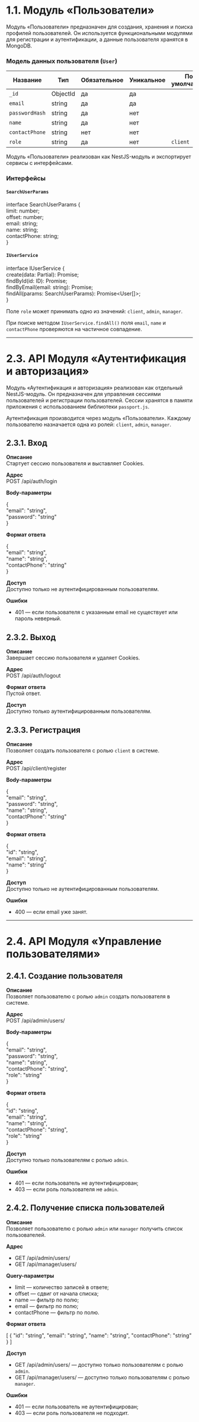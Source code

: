 # 1.1. Модуль «Пользователи»

Модуль «Пользователи» предназначен для создания, хранения и поиска профилей пользователей. Он используется функциональными модулями для регистрации и аутентификации, а данные пользователя хранятся в MongoDB.

### Модель данных пользователя (`User`)

| Название       | Тип      | Обязательное | Уникальное | По умолчанию |
| -------------- | -------- | ------------ | ---------- | ------------ |
| `_id`          | ObjectId | да           | да         |              |
| `email`        | string   | да           | да         |              |
| `passwordHash` | string   | да           | нет        |              |
| `name`         | string   | да           | нет        |              |
| `contactPhone` | string   | нет          | нет        |              |
| `role`         | string   | да           | нет        | `client`     |

Модуль «Пользователи» реализован как NestJS-модуль и экспортирует сервисы с интерфейсами.

### Интерфейсы

#### `SearchUserParams`

interface SearchUserParams {  
 limit: number;  
 offset: number;  
 email: string;  
 name: string;  
 contactPhone: string;  
}

#### `IUserService`

interface IUserService {  
 create(data: Partial<User>): Promise<User>;  
 findById(id: ID): Promise<User>;  
 findByEmail(email: string): Promise<User>;  
 findAll(params: SearchUserParams): Promise<User[]>;  
}

Поле `role` может принимать одно из значений: `client`, `admin`, `manager`.

При поиске методом `IUserService.findAll()` поля `email`, `name` и `contactPhone` проверяются на частичное совпадение.

---

# 2.3. API Модуля «Аутентификация и авторизация»

Модуль «Аутентификация и авторизация» реализован как отдельный NestJS-модуль. Он предназначен для управления сессиями пользователей и регистрации пользователей. Сессии хранятся в памяти приложения с использованием библиотеки `passport.js`.

Аутентификация производится через модуль «Пользователи». Каждому пользователю назначается одна из ролей: `client`, `admin`, `manager`.

## 2.3.1. Вход

**Описание**  
Стартует сессию пользователя и выставляет Cookies.

**Адрес**  
POST /api/auth/login

**Body-параметры**

{  
 "email": "string",  
 "password": "string"  
}

**Формат ответа**

{  
 "email": "string",  
 "name": "string",  
 "contactPhone": "string"  
}

**Доступ**  
Доступно только не аутентифицированным пользователям.

**Ошибки**

- 401 — если пользователя с указанным email не существует или пароль неверный.

## 2.3.2. Выход

**Описание**  
Завершает сессию пользователя и удаляет Cookies.

**Адрес**  
POST /api/auth/logout

**Формат ответа**  
Пустой ответ.

**Доступ**  
Доступно только аутентифицированным пользователям.

## 2.3.3. Регистрация

**Описание**  
Позволяет создать пользователя с ролью `client` в системе.

**Адрес**  
POST /api/client/register

**Body-параметры**

{  
 "email": "string",  
 "password": "string",  
 "name": "string",  
 "contactPhone": "string"  
}

**Формат ответа**

{  
 "id": "string",  
 "email": "string",  
 "name": "string"  
}

**Доступ**  
Доступно только не аутентифицированным пользователям.

**Ошибки**

- 400 — если email уже занят.

---

# 2.4. API Модуля «Управление пользователями»

## 2.4.1. Создание пользователя

**Описание**  
Позволяет пользователю с ролью `admin` создать пользователя в системе.

**Адрес**  
POST /api/admin/users/

**Body-параметры**

{  
 "email": "string",  
 "password": "string",  
 "name": "string",  
 "contactPhone": "string",  
 "role": "string"  
}

**Формат ответа**

{  
 "id": "string",  
 "email": "string",  
 "name": "string",  
 "contactPhone": "string",  
 "role": "string"  
}

**Доступ**  
Доступно только пользователям с ролью `admin`.

**Ошибки**

- 401 — если пользователь не аутентифицирован;
- 403 — если роль пользователя не `admin`.

## 2.4.2. Получение списка пользователей

**Описание**  
Позволяет пользователю с ролью `admin` или `manager` получить список пользователей.

**Адрес**

- GET /api/admin/users/
- GET /api/manager/users/

**Query-параметры**

- limit — количество записей в ответе;
- offset — сдвиг от начала списка;
- name — фильтр по полю;
- email — фильтр по полю;
- contactPhone — фильтр по полю.

**Формат ответа**

[
 {
 "id": "string",
 "email": "string",
 "name": "string",
 "contactPhone": "string"
 }
]

**Доступ**

- GET /api/admin/users/ — доступно только пользователям с ролью `admin`.
- GET /api/manager/users/ — доступно только пользователям с ролью `manager`.

**Ошибки**

- 401 — если пользователь не аутентифицирован;
- 403 — если роль пользователя не подходит.
